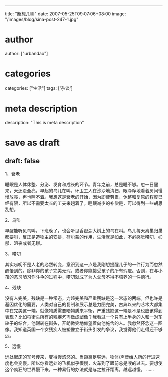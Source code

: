 
---
title: "断想几则"
date: 2007-05-25T09:07:06+08:00
image: "/images/blog/sina-post-247-1.jpg"
# author
author: ["urbandao"]
# categories
categories: ["生活"]
tags: ['杂谈']
# meta description
description: "This is meta description"
# save as draft
draft: false
---

1、衰老

睡眠是人体休整、分泌、发育和成长的环节。青年之前，总是睡不够。忽一日醒来，天还没全亮，早起的鸟儿在叫，环卫工人在沙沙地清扫，眼睁睁地看着房间慢慢放亮，再也睡不着。我想这是衰老的开始，因为即使劳累，休整和复原的程度已经有限，所以不需要太长的工夫来趟着了。睡眠减少的补偿是，可以得到一些胡思乱想。

2、鸟叫

早醒能听见鸟叫，下班晚了，也会听见香密湖大树上的鸟在叫。鸟儿每天离巢归巢都要叫，反正是造物主的安排，荷尔蒙的作用，生活就是如此，不必感觉唠叨、抑郁、沮丧或者无聊。

3、唠叨

其实唠叨不是人老的必然转变，意识到这一点是我刚想提醒儿子的一件行为而忽然醒悟到的。除非你的孩子完美无瑕，或者你能接受孩子的所有瑕疵。否则，在与小孩的恶习陋习作斗争的过程中，唠叨就成了为人父母不得不培养的一件德行。

4、残缺

没有人完美，残缺是一种常态，力趋完美和严重残缺是这一常态的两端。但也许是基因优化的需要，人类对自己的复制和展示总是力图完美，古典以来的艺术大都集中在完美这一端。就像物质需要暗物质来平衡，严重残缺这一端是不是也应该得到表现？比如将街头所有的残疾乞丐做成塑像？我看过一个只有上半身的人和一对车轮子的结合，他辗转在街头，开朗微笑地仰望着向他施舍的人。我忽然怀念这一图像。我知道英国一个女残疾人被塑像立于街头引发的争议，我觉得他们走得还不够远。

5、远慢

远处起床的军号传来，变得慢悠悠的。当距离足够远，物体/声音给人所的行进速度也会变慢。所以你看远处的飞机似乎很慢，火车到了跟前总是嗖的过去。要想使这个疯狂的世界慢下来，一种易行的办法就是与之拉开距离，越远越慢。
......
